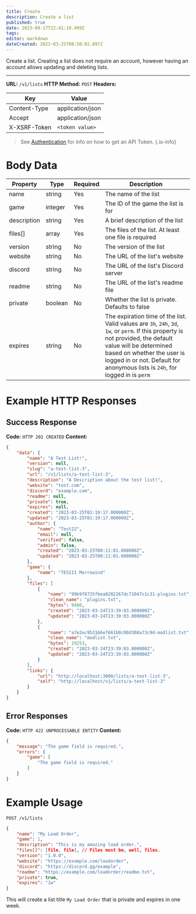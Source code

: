 ```yaml
---
title: Create
description: Create a list
published: true
date: 2023-09-17T22:41:19.499Z
tags: 
editor: markdown
dateCreated: 2023-03-25T00:50:02.897Z
---
```


Create a list. Creating a list does not require an account, however having an account allows updating and deleting lists.

___


**URL:** `/v1/lists`
**HTTP Method:** `POST`
**Headers:**

| Key | Value |
|-----|-------|
| Content-Type | application/json |
| Accept | application/json |
| X-XSRF-Token | `<token value>` |

> See [Authentication](/authentication) for info on how to get an API Token.
{.is-info}

# Body Data


| Property   | Type     | Required | Description |
|------------|----------|----------|-------------|
| name       | string   | Yes      | The name of the list |
| game       | integer  | Yes      | The ID of the game the list is for |
| description | string   | Yes      | A brief description of the list   |
| files[]    | array    | Yes      | The files of the list. At least one file is required |
| version    | string   | No       | The version of the list            |
| website    | string   | No       | The URL of the list's website     |
| discord    | string   | No       | The URL of the list's Discord server |
| readme     | string   | No       | The URL of the list's readme file |
| private    | boolean  | No       | Whether the list is private. Defaults to false |
| expires    | string   | No       | The expiration time of the list. Valid values are `3h`, `24h`, `3d`, `1w`, or `perm`. If this property is not provided, the default value will be determined based on whether the user is logged in or not. Default for anonymous lists is `24h`, for logged in is `perm` |


# Example HTTP Responses

## Success Response

**Code:** `HTTP 201 CREATED`
**Content:**

```json
{
    "data": {
        "name": "A Test List!",
        "version": null,
        "slug": "a-test-list-3",
        "url": "/v1/lists/a-test-list-3",
        "description": "A Description about the test list!",
        "website": "test.com",
        "discord": "example.com",
        "readme": null,
        "private": true,
        "expires": null,
        "created": "2023-03-25T01:19:17.000000Z",
        "updated": "2023-03-25T01:19:17.000000Z",
        "author": {
            "name": "Test22",
            "email": null,
            "verified": false,
            "admin": false,
            "created": "2023-03-25T00:11:01.000000Z",
            "updated": "2023-03-25T00:11:01.000000Z"
        },
        "game": {
            "name": "TESIII Morrowind"
        },
        "files": [
            {
                "name": "99b9f8735fbea0202267dc71047c1c31-plugins.txt",
                "clean_name": "plugins.txt",
                "bytes": 9480,
                "created": "2023-03-24T23:39:03.000000Z",
                "updated": "2023-03-24T23:39:03.000000Z"
            },
            {
                "name": "a7e2ec953166e7661b0c00d308a73c9d-modlist.txt",
                "clean_name": "modlist.txt",
                "bytes": 19253,
                "created": "2023-03-24T23:39:03.000000Z",
                "updated": "2023-03-24T23:39:03.000000Z"
            }
        ],
        "links": {
            "url": "http://localhost:3000/lists/a-test-list-3",
            "self": "http://localhost/v1/lists/a-test-list-3"
        }
    }
}
```

## Error Responses

**Code:** `HTTP 422 UNPROCESSABLE ENTITY`
**Content:**
```json
{
    "message": "The game field is required.",
    "errors": {
        "game": [
            "The game field is required."
        ]
    }
}
```

# Example Usage

`POST /v1/lists`

```json
{
    "name": "My Load Order",
    "game": 1,
    "description": "This is my amazing load order.",
    "files[]": [file, file], // Files must be, well, files.
    "version": "1.0.0",
    "website": "https://example.com/loadorder",
    "discord": "https://discord.gg/example",
    "readme": "https://example.com/loadorder/readme.txt",
    "private": true,
    "expires": "1w"
}

```

This will create a list title `My Load Order` that is private and expires in one week.